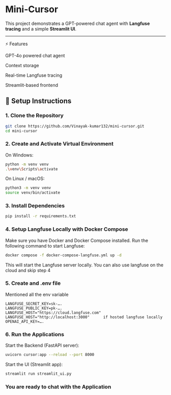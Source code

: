 # Mini-Cursor

This project demonstrates a GPT-powered chat agent with **Langfuse tracing** and a simple **Streamlit UI**.

---

⚡ Features

GPT-4o powered chat agent

Context storage

Real-time Langfuse tracing

Streamlit-based frontend

## 🚀 Setup Instructions

### 1. Clone the Repository
```bash
git clone https://github.com/Vinayak-kumar132/mini-cursor.git
cd mini-cursor
```
### 2. Create and Activate Virtual Environment
On Windows:
```bash
python -m venv venv
.\venv\Scripts\activate
```
On Linux / macOS:
```bash
python3 -m venv venv
source venv/bin/activate
```
### 3. Install Dependencies
```bash
pip install -r requirements.txt
```
### 4. Setup Langfuse Locally with Docker Compose

Make sure you have Docker and Docker Compose installed.
Run the following command to start Langfuse:
```bash
docker compose -f docker-compose-langfuse.yml up -d
```
This will start the Langfuse server locally. You can also use langfuse on the cloud and skip step 4

### 5. Create and .env file
Mentioned all the env variable
```env
LANGFUSE_SECRET_KEY=sk-….
LANGFUSE_PUBLIC_KEY=pk-….
LANGFUSE_HOST="https://cloud.langfuse.com"
LANGFUSE_HOST="http://localhost:3000"      if hosted langfuse locally
OPENAI_API_KEY=….
```

### 6. Run the Applications
Start the Backend (FastAPI server):
```bash
uvicorn cursor:app --reload --port 8000
```
Start the UI (Streamlit app):
```bash
streamlit run streamlit_ui.py
```
### You are ready to chat with the Application
